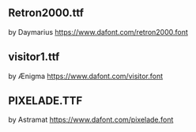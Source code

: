 Retron2000.ttf
--------------
by Daymarius
https://www.dafont.com/retron2000.font

visitor1.ttf
------------
by Ænigma
https://www.dafont.com/visitor.font

PIXELADE.TTF
------------
by Astramat
https://www.dafont.com/pixelade.font
